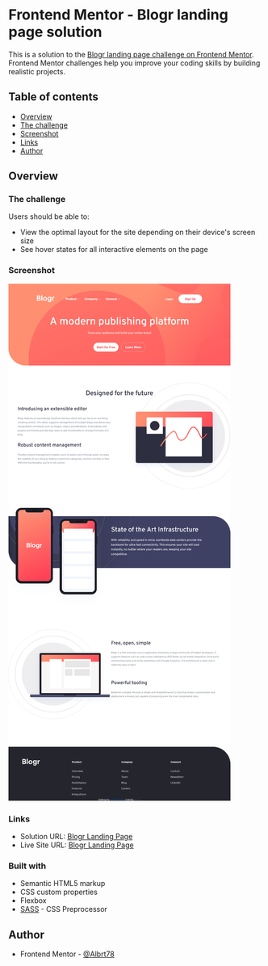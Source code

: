# Frontend Mentor - Blogr landing page solution

This is a solution to the [Blogr landing page challenge on Frontend Mentor](https://www.frontendmentor.io/challenges/blogr-landing-page-EX2RLAApP). Frontend Mentor challenges help you improve your coding skills by building realistic projects.

## Table of contents

-   [Overview](#overview)
-   [The challenge](#the-challenge)
-   [Screenshot](#screenshot)
-   [Links](#links)
-   [Author](#author)

## Overview

### The challenge

Users should be able to:

-   View the optimal layout for the site depending on their device's screen size
-   See hover states for all interactive elements on the page

### Screenshot

![Blogr Landing Page](./Frontend-Mentor-Blogr-Screenshot.png)

### Links

-   Solution URL: [Blogr Landing Page](https://github.com/Albrt78/blogrlandingpage.github.io)
-   Live Site URL: [Blogr Landing Page](https://albrt78.github.io/blogrlandingpage.github.io/)

### Built with

-   Semantic HTML5 markup
-   CSS custom properties
-   Flexbox
-   [SASS](https://sass-lang.com/) - CSS Preprocessor

## Author

-   Frontend Mentor - [@Albrt78](https://www.frontendmentor.io/profile/Albrt78)
